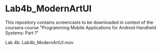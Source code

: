Lab4b_ModernArtUI
=================

This repository contains screencasts to be downloaded in context of the coursera course "Programming Mobile Applications for Android Handheld Systems: Part 1"


Lab 4b:
Lab4b_ModernArtUI.mov

